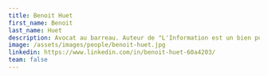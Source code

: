 ```yaml
---
title: Benoit Huet
first_name: Benoit
last_name: Huet
description: Avocat au barreau. Auteur de "L'Information est un bien public. Refonder la propriété des médias" (éd. Seuil, 2021)
image: /assets/images/people/benoit-huet.jpg
linkedin: https://www.linkedin.com/in/benoit-huet-60a4203/
team: false
---
```

